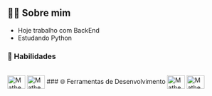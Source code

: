 ## 🙋‍♂️ Sobre mim 

- Hoje trabalho com BackEnd
- Estudando Python

### 🚀 Habilidades
<div style="display: inline_block"><br>
<img align="center" alt="MatheusFer" height="30" width="40" src="https://cdn.jsdelivr.net/gh/devicons/devicon/icons/html5/html5-original.svg" />
<img align="center" alt="MatheusFer" height="30" width="40" src="https://cdn.jsdelivr.net/gh/devicons/devicon/icons/python/python-original.svg" />
### 🌐   Ferramentas de Desenvolvimento
<img align="center" alt="MatheusFer" height="30" width="40" src="https://cdn.jsdelivr.net/gh/devicons/devicon/icons/vscode/vscode-original.svg" />
<img align="center" alt="MatheusFer" height="30" width="40" src="https://cdn.jsdelivr.net/gh/devicons/devicon/icons/pycharm/pycharm-original.svg" />
</div>
